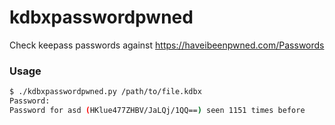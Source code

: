 # kdbxpasswordpwned
Check keepass passwords against https://haveibeenpwned.com/Passwords

### Usage

```bash
$ ./kdbxpasswordpwned.py /path/to/file.kdbx
Password:
Password for asd (HKlue477ZHBV/JaLQj/1QQ==) seen 1151 times before
```
